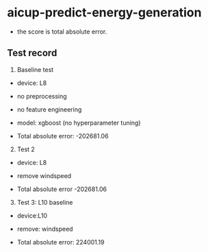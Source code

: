 # aicup-predict-energy-generation

- the score is total absolute error.

## Test record

1. Baseline test

- device: L8
- no preprocessing
- no feature engineering
- model: xgboost (no hyperparameter tuning)

- Total absolute error: -202681.06

2. Test 2

- device: L8
- remove windspeed

- Total absolute error -202681.06

3. Test 3: L10 baseline

- device:L10
- remove: windspeed

- Total absolute error: 224001.19
